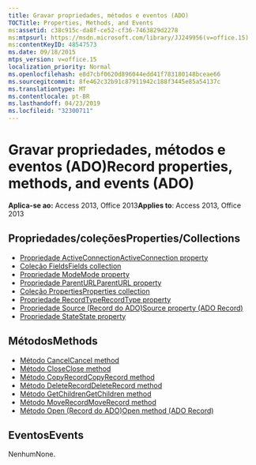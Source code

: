 ```yaml
---
title: Gravar propriedades, métodos e eventos (ADO)
TOCTitle: Properties, Methods, and Events
ms:assetid: c38c915c-da8f-ce52-cf36-7463829d2278
ms:mtpsurl: https://msdn.microsoft.com/library/JJ249956(v=office.15)
ms:contentKeyID: 48547573
ms.date: 09/18/2015
mtps_version: v=office.15
localization_priority: Normal
ms.openlocfilehash: e8d7cbf0620d896044edd41f783180148bceae66
ms.sourcegitcommit: 8fe462c32b91c87911942c188f3445e85a54137c
ms.translationtype: MT
ms.contentlocale: pt-BR
ms.lasthandoff: 04/23/2019
ms.locfileid: "32300711"
---
```

# <a name="record-properties-methods-and-events-ado"></a><span data-ttu-id="3ee86-102">Gravar propriedades, métodos e eventos (ADO)</span><span class="sxs-lookup"><span data-stu-id="3ee86-102">Record properties, methods, and events (ADO)</span></span>

<span data-ttu-id="3ee86-103">**Aplica-se ao:** Access 2013, Office 2013</span><span class="sxs-lookup"><span data-stu-id="3ee86-103">**Applies to**: Access 2013, Office 2013</span></span>

## <a name="propertiescollections"></a><span data-ttu-id="3ee86-104">Propriedades/coleções</span><span class="sxs-lookup"><span data-stu-id="3ee86-104">Properties/Collections</span></span>

- [<span data-ttu-id="3ee86-105">Propriedade ActiveConnection</span><span class="sxs-lookup"><span data-stu-id="3ee86-105">ActiveConnection property</span></span>](activeconnection-property-ado.md)
- [<span data-ttu-id="3ee86-106">Coleção Fields</span><span class="sxs-lookup"><span data-stu-id="3ee86-106">Fields collection</span></span>](fields-collection-ado.md)
- [<span data-ttu-id="3ee86-107">Propriedade Mode</span><span class="sxs-lookup"><span data-stu-id="3ee86-107">Mode property</span></span>](mode-property-ado.md)
- [<span data-ttu-id="3ee86-108">Propriedade ParentURL</span><span class="sxs-lookup"><span data-stu-id="3ee86-108">ParentURL property</span></span>](parenturl-property-ado.md)
- [<span data-ttu-id="3ee86-109">Coleção Properties</span><span class="sxs-lookup"><span data-stu-id="3ee86-109">Properties collection</span></span>](properties-collection-ado.md)
- [<span data-ttu-id="3ee86-110">Propriedade RecordType</span><span class="sxs-lookup"><span data-stu-id="3ee86-110">RecordType property</span></span>](recordtype-property-ado.md)
- [<span data-ttu-id="3ee86-111">Propriedade Source (Record do ADO)</span><span class="sxs-lookup"><span data-stu-id="3ee86-111">Source property (ADO Record)</span></span>](source-property-ado-record.md)
- [<span data-ttu-id="3ee86-112">Propriedade State</span><span class="sxs-lookup"><span data-stu-id="3ee86-112">State property</span></span>](state-property-ado.md)


## <a name="methods"></a><span data-ttu-id="3ee86-113">Métodos</span><span class="sxs-lookup"><span data-stu-id="3ee86-113">Methods</span></span>

- [<span data-ttu-id="3ee86-114">Método Cancel</span><span class="sxs-lookup"><span data-stu-id="3ee86-114">Cancel method</span></span>](cancel-method-ado.md)
- [<span data-ttu-id="3ee86-115">Método Close</span><span class="sxs-lookup"><span data-stu-id="3ee86-115">Close method</span></span>](close-method-ado.md)
- [<span data-ttu-id="3ee86-116">Método CopyRecord</span><span class="sxs-lookup"><span data-stu-id="3ee86-116">CopyRecord method</span></span>](copyrecord-method-ado.md)
- [<span data-ttu-id="3ee86-117">Método DeleteRecord</span><span class="sxs-lookup"><span data-stu-id="3ee86-117">DeleteRecord method</span></span>](deleterecord-method-ado.md)
- [<span data-ttu-id="3ee86-118">Método GetChildren</span><span class="sxs-lookup"><span data-stu-id="3ee86-118">GetChildren method</span></span>](getchildren-method-ado.md)
- [<span data-ttu-id="3ee86-119">Método MoveRecord</span><span class="sxs-lookup"><span data-stu-id="3ee86-119">MoveRecord method</span></span>](moverecord-method-ado.md)
- [<span data-ttu-id="3ee86-120">Método Open (Record do ADO)</span><span class="sxs-lookup"><span data-stu-id="3ee86-120">Open method (ADO Record)</span></span>](open-method-ado-record.md)

## <a name="events"></a><span data-ttu-id="3ee86-121">Eventos</span><span class="sxs-lookup"><span data-stu-id="3ee86-121">Events</span></span>

<span data-ttu-id="3ee86-122">Nenhum</span><span class="sxs-lookup"><span data-stu-id="3ee86-122">None.</span></span>

